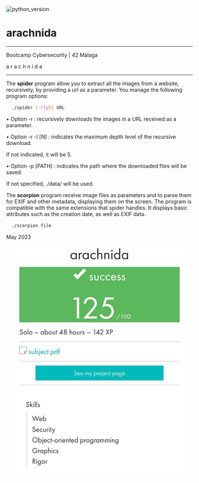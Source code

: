 ![ [python_version](https://img.shields.io/badge/python-3.9%20%7C%203.10-blue) ](https://img.shields.io/badge/python-3.9%20%7C%203.10-blue)
# arachnida

_____________________________________
 Bootcamp Cybersecurity | 42 Málaga
 
 a r a c h n i d a
_____________________________________

The **spider** program allow you to extract all the images from a website, recursively, by providing a url as a parameter. 
You manage the following program options:

```bash
  ./spider [-rlpS] URL
```

• Option -r : recursively downloads the images in a URL received as a parameter.

• Option -r -l [N] : indicates the maximum depth level of the recursive download.

If not indicated, it will be 5.

• Option -p [PATH] : indicates the path where the downloaded files will be saved.

If not specified, ./data/ will be used.


The **scorpion** program receive image files as parameters and to parse them for EXIF and other metadata, displaying them on the screen.
The program is compatible with the same extensions that spider handles. It displays basic attributes such as the creation date, as well as EXIF data.

```bash
  ./scorpion file
```

May 2023


<p align="center"> <img src="./arachnida.jpeg" alt="image" width="456" /> </p>
